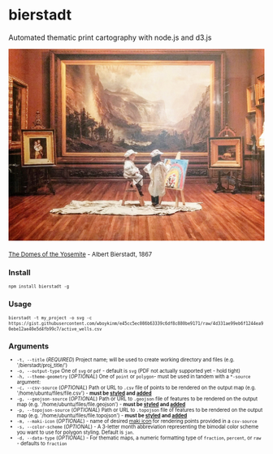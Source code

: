# bierstadt
Automated thematic print cartography with node.js and d3.js

<img src="img/domes.jpg" alt="The Domes of the Yosemite" id="domes" title="The Domes of the Yosemite"/>

<small><a href="http://www.stjathenaeum.org/albert-bierstadt-the-domes-of-the-yosemite">The Domes of the Yosemite</a> - Albert Bierstadt, 1867<small>

## Install
`npm install bierstadt -g`

## Usage

`bierstadt -t my_project -o svg -c https://gist.githubusercontent.com/wboykinm/e45cc5ec086b63339c6df8c880be9171/raw/4d331ae99eb6f1244ea90ebe12ae40e5d4fb99c7/active_wells.csv`

## Arguments
* `-t, --title` (_REQUIRED_) Project name; will be used to create working directory and files (e.g. '/bierstadt/proj_title/')
* `-o, --output-type` One of `svg` or `pdf` - default is `svg` (PDF not actually supported yet - hold tight)
* `-h, --theme-geometry` (_OPTIONAL_) One of `point` or `polygon`- must be used in tandem with a `*-source` argument:
* `-c, --csv-source` (_OPTIONAL_) Path or URL to `.csv` file of points to be rendered on the output map (e.g. '/home/ubuntu/files/file.csv') - __must be [styled](templates/base.html) and [added](scripts/map.js)__
* `-g, --geojson-source` (_OPTIONAL_) Path or URL to `.geojson` file of features to be rendered on the output map (e.g. '/home/ubuntu/files/file.geojson') - __must be [styled](templates/base.html) and [added](scripts/map.js)__
* `-p, --topojson-source` (_OPTIONAL_) Path or URL to `.topojson` file of features to be rendered on the output map (e.g. '/home/ubuntu/files/file.topojson') - __must be [styled](templates/base.html) and [added](scripts/map.js)__
* `-m, --maki-icon` (_OPTIONAL_) - name of desired [maki icon](https://www.mapbox.com/maki-icons/) for rendering points provided in a `csv-source`
* `-s, --color-scheme` (_OPTIONAL_) - A 3-letter month abbreviation representing the bimodal color scheme you want to use for polygon styling. Default is `jan`.
* `-d, --data-type` (_OPTIONAL_) - For thematic maps, a numeric formatting type of `fraction`, `percent`, or `raw` - defaults to `fraction`

